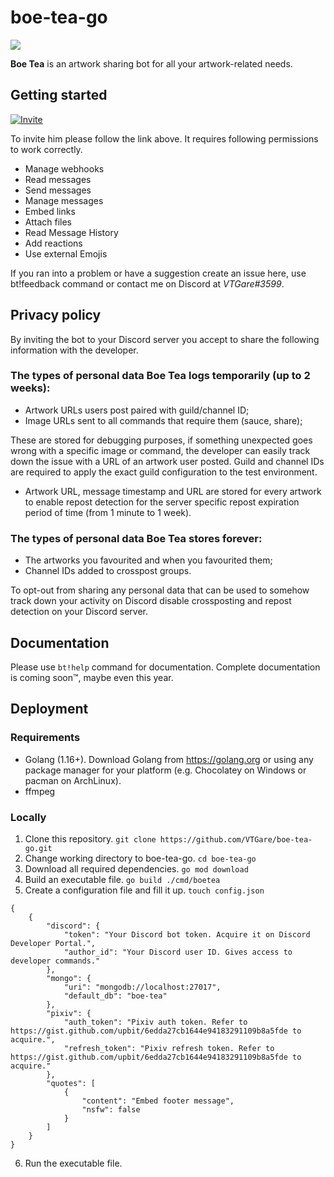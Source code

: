 # boe-tea-go

<img align="center" src="https://cdn.discordapp.com/avatars/636468907049353216/9bba642061fe0d500e92987098fdcf85.png?size=256">

**Boe Tea** is an artwork sharing bot for all your artwork-related needs.

## Getting started

[![Invite](https://img.shields.io/badge/Invite%20Link-%40Boe%20Tea-brightgreen)](https://discord.com/api/oauth2/authorize?client_id=636468907049353216&permissions=537259072&scope=bot)

To invite him please follow the link above. It requires following permissions to work correctly.
-   Manage webhooks
-   Read messages
-   Send messages
-   Manage messages
-   Embed links
-   Attach files
-   Read Message History
-   Add reactions
-   Use external Emojis

If you ran into a problem or have a suggestion create an issue here, use bt!feedback command or contact me on Discord at _VTGare#3599_.

## Privacy policy

By inviting the bot to your Discord server you accept to share the following information with the developer.

### The types of personal data Boe Tea logs temporarily (up to 2 weeks):
- Artwork URLs users post paired with guild/channel ID;
- Image URLs sent to all commands that require them (sauce, share);

These are stored for debugging purposes, if something unexpected goes wrong with a specific image or command,
the developer can easily track down the issue with a URL of an artwork user posted. Guild and channel IDs are required to apply
the exact guild configuration to the test environment.

- Artwork URL, message timestamp and URL are stored for every artwork to enable repost detection for
the server specific repost expiration period of time (from 1 minute to 1 week).

### The types of personal data Boe Tea stores forever:
- The artworks you favourited and when you favourited them;
- Channel IDs added to crosspost groups.

To opt-out from sharing any personal data that can be used to somehow track down your activity on Discord disable crossposting and
repost detection on your Discord server.

## Documentation
Please use `bt!help` command for documentation. Complete documentation is coming soon:tm:, maybe even this year.

## Deployment

### Requirements
- Golang (1.16+). Download Golang from https://golang.org or using any package manager for your platform (e.g. Chocolatey on Windows or pacman on ArchLinux).
- ffmpeg

### Locally
1. Clone this repository. `git clone https://github.com/VTGare/boe-tea-go.git`
2. Change working directory to boe-tea-go. `cd boe-tea-go`
3. Download all required dependencies. `go mod download`
4. Build an executable file. `go build ./cmd/boetea`
5. Create a configuration file and fill it up. `touch config.json`
```
{
    {
        "discord": {
            "token": "Your Discord bot token. Acquire it on Discord Developer Portal.",
            "author_id": "Your Discord user ID. Gives access to developer commands."
        },
        "mongo": {
            "uri": "mongodb://localhost:27017",
            "default_db": "boe-tea"
        },
        "pixiv": {
            "auth_token": "Pixiv auth token. Refer to https://gist.github.com/upbit/6edda27cb1644e94183291109b8a5fde to acquire.",
            "refresh_token": "Pixiv refresh token. Refer to https://gist.github.com/upbit/6edda27cb1644e94183291109b8a5fde to acquire."
        },
        "quotes": [
            {
                "content": "Embed footer message",
                "nsfw": false
            }
        ]
    }
}
```
6. Run the executable file.
